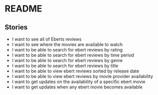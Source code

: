 # README

## Stories

* I want to see all of Eberts reviews
* I want to see where the movies are available to watch
* I want to be able to search for ebert reviews by rating
* I want to be able to search for ebert reviews by time period
* I want to be able to search for ebert reviews by genre
* I want to be able to search for ebert reviews by title
* I want to be able to view ebert reviews sorted by release date
* I want to be able to view ebert reviews by movie provider availability
* I want to get updates on the availability of a specific ebert movie
* I want to get updates when any ebert movie becomes available
